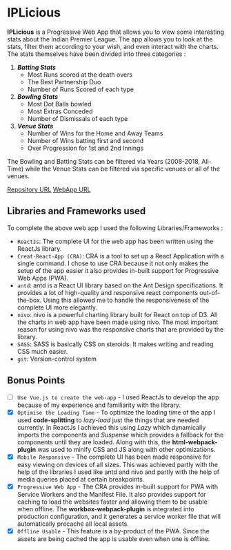 # IPLicious

**IPLicious** is a Progressive Web App that allows you to view some interesting stats about the Indian Premier League. The app allows you to look at the stats, filter them according to your wish, and even interact with the charts.
The stats themselves have been divided into three categories :

1. **_Batting Stats_**
   - Most Runs scored at the death overs
   - The Best Partnership Duo
   - Number of Runs Scored of each type
2. **_Bowling Stats_**
   - Most Dot Balls bowled
   - Most Extras Conceded
   - Number of Dismissals of each type
3. **_Venue Stats_**
   - Number of Wins for the Home and Away Teams
   - Number of Wins batting first and second
   - Over Progression for 1st and 2nd Innings

The Bowling and Batting Stats can be filtered via Years (2008-2018, All-Time) while the Venue Stats can be filtered via specific venues or all of the venues.

[Repository URL](https://github.com/subClassy/iplicious)
[WebApp URL](https://subclassy.github.io/iplicious/)

## Libraries and Frameworks used

To complete the above web app I used the following Libraries/Frameworks :

- `ReactJs`: The complete UI for the web app has been written using the ReactJs library.
- `Creat-React-App (CRA)`: CRA is a tool to set up a React Application with a single command. I chose to use CRA because it not only makes the setup of the app easier it also provides in-built support for Progressive Web Apps (PWA).
- `antd`: antd is a React UI library based on the Ant Design specifications. It provides a lot of high-quality and responsive react components out-of-the-box. Using this allowed me to handle the responsiveness of the complete UI more elegantly.
- `nivo`: nivo is a powerful charting library built for React on top of D3. All the charts in web app have been made using nivo. The most important reason for using nivo was the responsive charts that are provided by the library.
- `SASS`: SASS is basically CSS on steroids. It makes writing and reading CSS much easier.
- `git`: Version-control system

## Bonus Points

- [ ] `Use Vue.js to create the web-app` - I used ReactJs to develop the app because of my experience and familiarity with the library.
- [x] `Optimise the Loading Time` - To optimize the loading time of the app I used **code-splitting** to _lazy-load_ just the things that are needed currently. In ReactJs I achieved this using _Lazy_ which dynamically imports the components and _Suspense_ which provides a fallback for the components until they are loaded. Along with this, the **html-webpack-plugin** was used to minify CSS and JS along with other optimizations.
- [x] `Mobile Responsive` - The complete UI has been made responsive for easy viewing on devices of all sizes. This was achieved partly with the help of the libraries I used like antd and nivo and partly with the help of media queries placed at certain breakpoints.
- [x] `Progressive Web App` - The CRA provides in-built support for PWA with Service Workers and the Manifest File. It also provides support for caching to load the websites faster and allowing them to be usable when offline. The **workbox-webpack-plugin** is integrated into production configuration, and it generates a service worker file that will automatically precache all local assets.
- [x] `Offline Usable` - This feature is a by-product of the PWA. Since the assets are being cached the app is usable even when one is offline.
